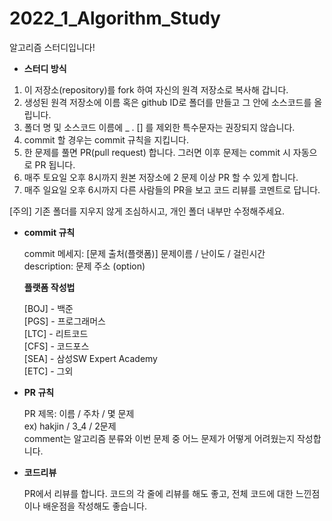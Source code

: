 # 2022_1_Algorithm_Study
알고리즘 스터디입니다!

* **스터디 방식**

1. 이 저장소(repository)를 fork 하여 자신의 원격 저장소로 복사해 갑니다.
2. 생성된 원격 저장소에 이름 혹은 github ID로 폴더를 만들고 그 안에 소스코드를 올립니다.
3. 폴더 명 및 소스코드 이름에 _ . [] 를 제외한 특수문자는 권장되지 않습니다.
4. commit 할 경우는 commit 규칙을 지킵니다.
5. 한 문제를 풀면 PR(pull request) 합니다. 그러면 이후 문제는 commit 시 자동으로 PR 됩니다.
6. 매주 토요일 오후 8시까지 원본 저장소에 2 문제 이상 PR 할 수 있게 합니다.
7. 매주 일요일 오후 6시까지 다른 사람들의 PR을 보고 코드 리뷰를 코멘트로 답니다.

[주의] 기존 폴더를 지우지 않게 조심하시고, 개인 폴더 내부만 수정해주세요.

* **commit 규칙**

  commit 메세지: [문제 출처(플랫폼)] 문제이름 / 난이도 / 걸린시간   
  description: 문제 주소 (option)

  **플랫폼 작성법**
  
  [BOJ] - 백준   
  [PGS] - 프로그래머스    
  [LTC] - 리트코드    
  [CFS] - 코드포스        
  [SEA] - 삼성SW Expert Academy   
  [ETC] - 그외

* **PR 규칙**

  PR 제목: 이름 / 주차 / 몇 문제   
  ex) hakjin / 3_4 / 2문제   
  comment는 알고리즘 분류와 이번 문제 중 어느 문제가 어떻게 어려웠는지 작성합니다.   

* **코드리뷰**

  PR에서 리뷰를 합니다. 코드의 각 줄에 리뷰를 해도 좋고, 전체 코드에 대한 느낀점이나 배운점을 작성해도 좋습니다.
